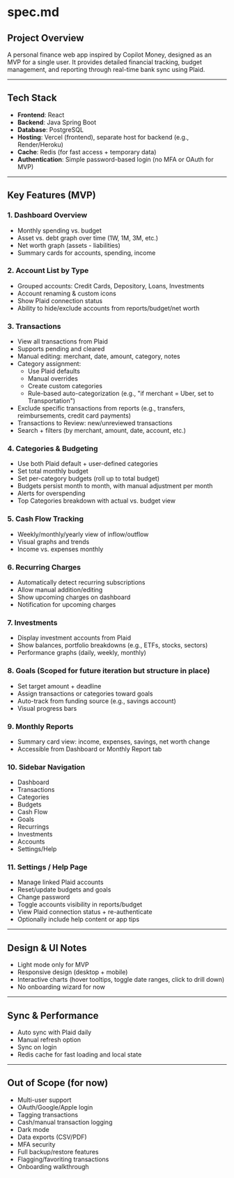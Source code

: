 # spec.md

## Project Overview
A personal finance web app inspired by Copilot Money, designed as an MVP for a single user. It provides detailed financial tracking, budget management, and reporting through real-time bank sync using Plaid.

---

## Tech Stack
- **Frontend**: React
- **Backend**: Java Spring Boot
- **Database**: PostgreSQL
- **Hosting**: Vercel (frontend), separate host for backend (e.g., Render/Heroku)
- **Cache**: Redis (for fast access + temporary data)
- **Authentication**: Simple password-based login (no MFA or OAuth for MVP)

---

## Key Features (MVP)

### 1. Dashboard Overview
- Monthly spending vs. budget
- Asset vs. debt graph over time (1W, 1M, 3M, etc.)
- Net worth graph (assets - liabilities)
- Summary cards for accounts, spending, income

### 2. Account List by Type
- Grouped accounts: Credit Cards, Depository, Loans, Investments
- Account renaming & custom icons
- Show Plaid connection status
- Ability to hide/exclude accounts from reports/budget/net worth

### 3. Transactions
- View all transactions from Plaid
- Supports pending and cleared
- Manual editing: merchant, date, amount, category, notes
- Category assignment:
  - Use Plaid defaults
  - Manual overrides
  - Create custom categories
  - Rule-based auto-categorization (e.g., "if merchant = Uber, set to Transportation")
- Exclude specific transactions from reports (e.g., transfers, reimbursements, credit card payments)
- Transactions to Review: new/unreviewed transactions
- Search + filters (by merchant, amount, date, account, etc.)

### 4. Categories & Budgeting
- Use both Plaid default + user-defined categories
- Set total monthly budget
- Set per-category budgets (roll up to total budget)
- Budgets persist month to month, with manual adjustment per month
- Alerts for overspending
- Top Categories breakdown with actual vs. budget view

### 5. Cash Flow Tracking
- Weekly/monthly/yearly view of inflow/outflow
- Visual graphs and trends
- Income vs. expenses monthly

### 6. Recurring Charges
- Automatically detect recurring subscriptions
- Allow manual addition/editing
- Show upcoming charges on dashboard
- Notification for upcoming charges

### 7. Investments
- Display investment accounts from Plaid
- Show balances, portfolio breakdowns (e.g., ETFs, stocks, sectors)
- Performance graphs (daily, weekly, monthly)

### 8. Goals (Scoped for future iteration but structure in place)
- Set target amount + deadline
- Assign transactions or categories toward goals
- Auto-track from funding source (e.g., savings account)
- Visual progress bars

### 9. Monthly Reports
- Summary card view: income, expenses, savings, net worth change
- Accessible from Dashboard or Monthly Report tab

### 10. Sidebar Navigation
- Dashboard
- Transactions
- Categories
- Budgets
- Cash Flow
- Goals
- Recurrings
- Investments
- Accounts
- Settings/Help

### 11. Settings / Help Page
- Manage linked Plaid accounts
- Reset/update budgets and goals
- Change password
- Toggle accounts visibility in reports/budget
- View Plaid connection status + re-authenticate
- Optionally include help content or app tips

---

## Design & UI Notes
- Light mode only for MVP
- Responsive design (desktop + mobile)
- Interactive charts (hover tooltips, toggle date ranges, click to drill down)
- No onboarding wizard for now

---

## Sync & Performance
- Auto sync with Plaid daily
- Manual refresh option
- Sync on login
- Redis cache for fast loading and local state

---

## Out of Scope (for now)
- Multi-user support
- OAuth/Google/Apple login
- Tagging transactions
- Cash/manual transaction logging
- Dark mode
- Data exports (CSV/PDF)
- MFA security
- Full backup/restore features
- Flagging/favoriting transactions
- Onboarding walkthrough

